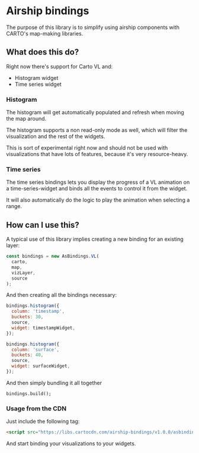 # Airship bindings

The purpose of this library is to simplify using airship components with CARTO's map-making libraries.

## What does this do?

Right now there's support for Carto VL and:

- Histogram widget
- Time series widget

### Histogram

The histogram will get automatically populated and refresh when moving the map around.

The histogram supports a non read-only mode as well, which will filter the visualization and the rest of the widgets.

This is sort of experimental right now and should not be used with visualizations that have lots of features, because it's very resource-heavy.

### Time series

The time series bindings lets you display the progress of a VL animation on a time-series-widget and binds all the events to control it from the widget. 

It will also automatically do the logic to play the animation when selecting a range.

## How can I use this?

A typical use of this library implies creating a new binding for an existing layer:

```javascript
const bindings = new AsBindings.VL(
  carto,
  map,
  vizLayer,
  source
);
```

And then creating all the bindings necessary:

```javascript
bindings.histogram({
  column: 'timestamp',
  buckets: 30,
  source,
  widget: timestampWidget,
});

bindings.histogram({
  column: 'surface',
  buckets: 40,
  source,
  widget: surfaceWidget,
});

```

And then simply bundling it all together

```
bindings.build();
```

### Usage from the CDN

Just include the following tag:

```html
<script src="https://libs.cartocdn.com/airship-bindings/v1.0.0/asbindings.js"></script>
```

And start binding your visualizations to your widgets.

